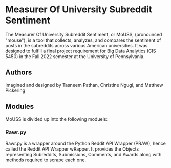 # Measurer Of University Subreddit Sentiment
The Measurer Of University Subreddit Sentiment, or MoUSS, (pronounced "mouse"),
is a tool that collects, analyzes, and compares the sentiment of posts in the
subreddits across various American universities. It was designed to fulfill
a final project requirement for Big Data Analytics (CIS 5450) in the Fall 2022
semester at the University of Pennsylvania.

## Authors
Imagined and designed by Tasneem Pathan, Christine Ngugi, and Matthew Pickering

## Modules
MoUSS is divided up into the following moduels:

### Rawr.py
Rawr.py is a wrapper around the Python Reddit API Wrapper (PRAW), hence called
the Reddit API Wrapper wRapper. It provides the Objects representing Subreddits,
Submissions, Comments, and Awards along with methods required to scrape each one.
